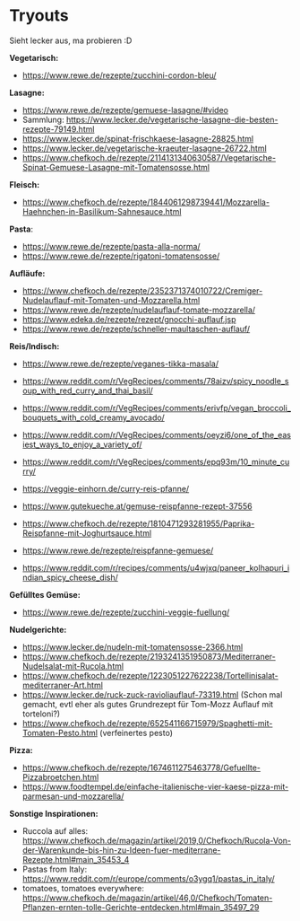 # Tryouts

Sieht lecker aus, ma probieren :D

**Vegetarisch:**

- https://www.rewe.de/rezepte/zucchini-cordon-bleu/

**Lasagne:**

- https://www.rewe.de/rezepte/gemuese-lasagne/#video
- Sammlung: https://www.lecker.de/vegetarische-lasagne-die-besten-rezepte-79149.html
- https://www.lecker.de/spinat-frischkaese-lasagne-28825.html
- https://www.lecker.de/vegetarische-kraeuter-lasagne-26722.html
- https://www.chefkoch.de/rezepte/2114131340630587/Vegetarische-Spinat-Gemuese-Lasagne-mit-Tomatensosse.html

**Fleisch:**

- https://www.chefkoch.de/rezepte/1844061298739441/Mozzarella-Haehnchen-in-Basilikum-Sahnesauce.html

**Pasta**:
- https://www.rewe.de/rezepte/pasta-alla-norma/
- https://www.rewe.de/rezepte/rigatoni-tomatensosse/


**Aufläufe:**

- https://www.chefkoch.de/rezepte/2352371374010722/Cremiger-Nudelauflauf-mit-Tomaten-und-Mozzarella.html
- https://www.rewe.de/rezepte/nudelauflauf-tomate-mozzarella/
- https://www.edeka.de/rezepte/rezept/gnocchi-auflauf.jsp
- https://www.rewe.de/rezepte/schneller-maultaschen-auflauf/


**Reis/Indisch:**

- https://www.rewe.de/rezepte/veganes-tikka-masala/
- https://www.reddit.com/r/VegRecipes/comments/78aizv/spicy_noodle_soup_with_red_curry_and_thai_basil/
- https://www.reddit.com/r/VegRecipes/comments/erivfp/vegan_broccoli_bouquets_with_cold_creamy_avocado/
- https://www.reddit.com/r/VegRecipes/comments/oeyzi6/one_of_the_easiest_ways_to_enjoy_a_variety_of/
- https://www.reddit.com/r/VegRecipes/comments/epq93m/10_minute_curry/
- https://veggie-einhorn.de/curry-reis-pfanne/
- https://www.gutekueche.at/gemuse-reispfanne-rezept-37556
- https://www.chefkoch.de/rezepte/1810471293281955/Paprika-Reispfanne-mit-Joghurtsauce.html
- https://www.rewe.de/rezepte/reispfanne-gemuese/

- https://www.reddit.com/r/recipes/comments/u4wjxq/paneer_kolhapuri_indian_spicy_cheese_dish/


**Gefülltes Gemüse:**

- https://www.rewe.de/rezepte/zucchini-veggie-fuellung/


**Nudelgerichte:**
- https://www.lecker.de/nudeln-mit-tomatensosse-2366.html
- https://www.chefkoch.de/rezepte/2193241351950873/Mediterraner-Nudelsalat-mit-Rucola.html
- https://www.chefkoch.de/rezepte/1223051227622238/Tortellinisalat-mediterraner-Art.html
- https://www.lecker.de/ruck-zuck-ravioliauflauf-73319.html (Schon mal gemacht, evtl eher als gutes Grundrezept für Tom-Mozz Auflauf mit torteloni?)
- https://www.chefkoch.de/rezepte/652541166715979/Spaghetti-mit-Tomaten-Pesto.html (verfeinertes pesto)

**Pizza:**
- https://www.chefkoch.de/rezepte/1674611275463778/Gefuellte-Pizzabroetchen.html
- https://www.foodtempel.de/einfache-italienische-vier-kaese-pizza-mit-parmesan-und-mozzarella/


**Sonstige Inspirationen:**
- Ruccola auf alles: https://www.chefkoch.de/magazin/artikel/2019,0/Chefkoch/Rucola-Von-der-Warenkunde-bis-hin-zu-Ideen-fuer-mediterrane-Rezepte.html#main_35453_4
- Pastas from Italy: https://www.reddit.com/r/europe/comments/o3ygq1/pastas_in_italy/
- tomatoes, tomatoes everywhere: https://www.chefkoch.de/magazin/artikel/46,0/Chefkoch/Tomaten-Pflanzen-ernten-tolle-Gerichte-entdecken.html#main_35497_29
